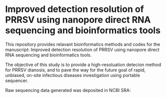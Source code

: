 # Improved detection resolution of PRRSV using nanopore direct RNA sequencing and bioinformatics tools

This repository provides relavant bioinformatics methods and codes for the manuscript: Improved detection resolution of PRRSV using nanopore direct RNA sequencing and bioinformatics tools. 

The objective of this study is to provide a high-resoluation detecion method for PRRSV dianosis, and to pave the way for the future goal of  rapid, unbiased, on-site infectious diseases investigation using portable sequencer.

Raw sequencing data generated was deposited in NCBI SRA:

##
